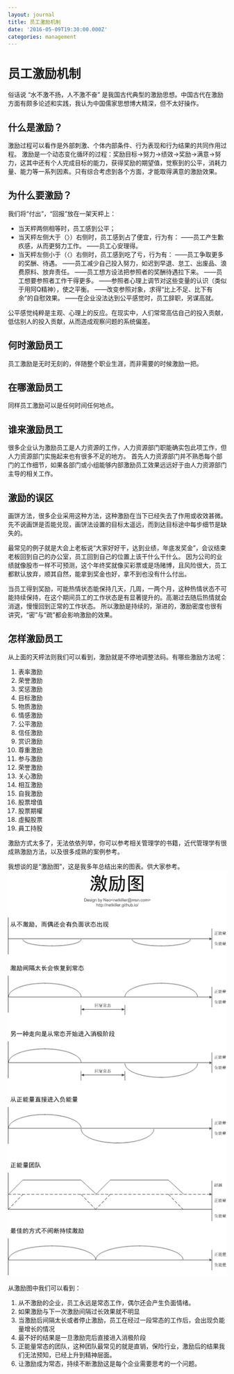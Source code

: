 ```yaml
---
layout: journal
title: 员工激励机制
date: '2016-05-09T19:30:00.000Z'
categories: management
---
```


# 员工激励机制

俗话说 “水不激不扬，人不激不奋” 是我国古代典型的激励思想。中国古代在激励方面有颇多论述和实践，我认为中国儒家思想博大精深，但不太好操作。

## 什么是激励？

激励过程可以看作是外部刺激、个体内部条件、行为表现和行为结果的共同作用过程。 激励是一个动态变化循环的过程：奖励目标→努力→绩效→奖励→满意→努力，这其中还有个人完成目标的能力，获得奖励的期望值，觉察到的公平，消耗力量、能力等一系列因素。只有综合考虑到各个方面，才能取得满意的激励效果。

## 为什么要激励？

我们将“付出”，“回报”放在一架天枰上：

* 当天枰两侧相等时，员工感到公平；
* 当天枰左侧大于（〉）右侧时，员工感到占了便宜，行为有： ——员工产生歉疚感，从而更努力工作。 ——员工心安理得。
* 当天枰左侧小于（〈）右侧时，员工感到吃了亏，行为有： ——员工争取更多的奖酬、待遇。 ——员工减少自己投入努力，如迟到早退、怠工、出废品、浪费原料、放弃责任。 ——员工想方设法把参照者的奖酬待遇拉下来。 ——员工想要参照者工作干得更多。 ——参照者心理上调节对这些变量的认识（类似于用阿Q精神），使之平衡。 ——改变参照对象，求得“比上不足、比下有余”的自慰效果。 ——在企业没法达到公平感觉时，员工辞职，另谋高就。

公平感觉纯粹是主观、心理上的反应。在现实中，人们常常高估自己的投入贡献，低估别人的投入贡献，从而造成观察问题的系统偏差。

## 何时激励员工

员工激励是无时无刻的，伴随整个职业生涯，而非需要的时候激励一把。

## 在哪激励员工

同样员工激励可以是任何时间任何地点。

## 谁来激励员工

很多企业认为激励员工是人力资源的工作，人力资源部门职能确实包此项工作，但人力资源部门实施起来也有很多不足的地方。 首先人力资源部门并不熟悉每个部门的工作细节，如果各部门或小组能够内部激励员工效果远远好于由人力资源部门主导的相关工作。

## 激励的误区

画饼方法，很多企业采用这种方法，这种激励在当下已经失去了作用或收效甚微。先不说画饼是否能兑现，画饼法设置的目标太遥远，而到达目标途中每步细节是缺失的。

最常见的例子就是大会上老板说“大家好好干，达到业绩，年底发奖金”，会议结束老板回到自己的办公室，员工回到自己的位置上该干什么干什么。 因为公司的业绩就像股市一样不可预测，这个年终奖就像买彩票或是场赌博，且风险很大，员工都默认放弃，顺其自然，能拿到奖金也好，拿不到也没有什么付出。

当员工得到奖励，可能热情状态能保持几天，几周，一两个月，这种热情状态不可能持续保持，在这个期间员工的工作状态是有显著提升的。高潮过去随后热情就会消退，慢慢回到正常的工作状态。 所以激励是持续的，渐进的，激励密度也很有讲究，“密”与“疏”都会影响激励的效果。

## 怎样激励员工

从上面的天枰法则我们可以看到，激励就是不停地调整法码。有哪些激励方法呢：

1. 表率激励
2. 荣誉激励
3. 奖惩激励
4. 目标激励
5. 物质激励
6. 情感激励
7. 公平激励
8. 信任激励
9. 赏识激励
10. 尊重激励
11. 参与激励
12. 荣誉激励
13. 关心激励
14. 相互激励
15. 自我激励
16. 股票增值
17. 股票期權
18. 虛擬股票
19. 員工持股

激励方式太多了，无法依依列举，你可以参考相关管理学的书籍，近代管理学有很成熟激励方法，以及很多成熟的案例参考。

我想谈的是“激励图”，这是我多年总结出来的图表。供大家参考。 ![&#x6FC0;&#x52B1;&#x56FE;](https://raw.githubusercontent.com/netkiller/journal/master/管理/员工激励/激励图.png)

从激励图中我们可以看到：

1. 从不激励的企业，员工永远是常态工作，偶尔还会产生负面情绪。
2. 如果激励与下一次激励间隔过长效果就不明显
3. 当激励后间隔太长或者停止激励，员工在经过一段常态的工作后，会出现负能量增长的情况
4. 最不好的结果是一旦激励完后直接进入消极阶段
5. 正能量常态的团队，这种团队最常见的就是直销，保险行业，激励后的结果我们无法预知，已经上升到精神层面。
6. 让激励成为常态，持续不断激励这是每个企业需要思考的一个问题。

